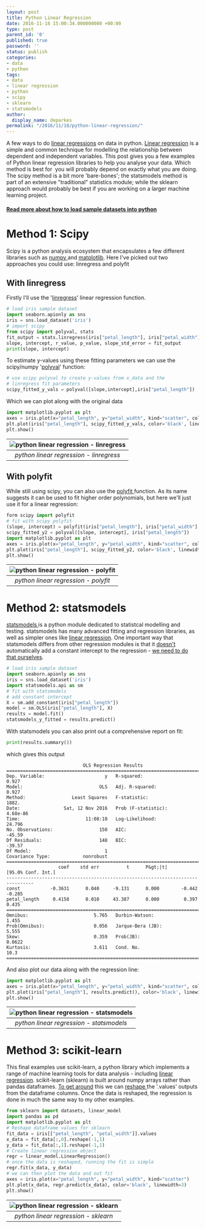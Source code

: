 ```yaml
---
layout: post
title: Python Linear Regression
date: 2016-11-18 15:00:34.000000000 +00:00
type: post
parent_id: '0'
published: true
password: ''
status: publish
categories:
- data
- python
tags:
- data
- linear regression
- python
- scipy
- sklearn
- statsmodels
author:
  display_name: deparkes
permalink: "/2016/11/18/python-linear-regression/"
---
```

A few ways to do <a href="https://en.wikipedia.org/wiki/Ordinary_least_squares">linear regressions</a> on data in python. <a href="https://en.wikipedia.org/wiki/Ordinary_least_squares">Linear regression</a> is a simple and common technique for modelling the relationship between dependent and independent variables. This post gives you a few examples of Python linear regression libraries to help you analyse your data.
Which method is best for  you will probably depend on exactly what you are doing. The scipy method is a bit more 'bare-bones'; the statsmodels method is part of an extensive "traditional" statistics module; while the sklearn approach would probably be best if you are working on a larger machine learning project.
<h4><a href="{{site.baseurl}}/2016/11/11/python-sample-datasets/">Read more about how to load sample datasets into python</a></h4>
<h1>Method 1: Scipy</h1>
Scipy is a python analysis ecosystem that encapsulates a few different libraries such as <a href="https://www.numpy.org/">numpy </a>and <a href="https://matplotlib.org/">matplotlib</a>. Here I've picked out two approaches you could use: linregress and polyfit
<h2>With linregress</h2>
Firstly I'll use the '<a href="https://scipy-cookbook.readthedocs.io/items/LinearRegression.html">linregress</a>' linear regression function.

```python
# load iris sample dataset
import seaborn.apionly as sns
iris = sns.load_dataset('iris')
# import scipy
from scipy import polyval, stats
fit_output = stats.linregress(iris["petal_length"], iris["petal_width"])
slope, intercept, r_value, p_value, slope_std_error = fit_output
print(slope, intercept)
```

To estimate y-values using these fitting parameters we can use the scipy/numpy '<a href="https://docs.scipy.org/doc/numpy/reference/generated/numpy.polyval.html">polyval</a>' function:

```python
# use scipy polyval to create y-values from x_data and the
# linregress fit parameters
scipy_fitted_y_vals = polyval([slope,intercept],iris["petal_length"])
```

Which we can plot along with the original data

```python
import matplotlib.pyplot as plt
axes = iris.plot(x="petal_length", y="petal_width", kind="scatter", color="red")
plt.plot(iris["petal_length"], scipy_fitted_y_vals, color='black', linewidth=3)
plt.show()
```

| ![python linear regression - linregress]({{site.baseurl}}/assets/2016/11/red_dots.png) |
|:--:|
| *python linear regression - linregress* |

<h2>With polyfit</h2>
While still using scipy, you can also use the <a href="https://docs.scipy.org/doc/numpy/reference/generated/numpy.polyfit.html">polyfit </a>function. As its name suggests it can be used to fit higher order polynomials, but here we'll just use it for a linear regression:

```python
form scipy import polyfit
# fit with scipy polyfit
(slope, intercept) = polyfit(iris["petal_length"], iris["petal_width"], 1)
scipy_fitted_y2 = polyval([slope, intercept], iris["petal_length"])
import matplotlib.pyplot as plt
axes = iris.plot(x="petal_length", y="petal_width", kind="scatter", color="green")
plt.plot(iris["petal_length"], scipy_fitted_y2, color='black', linewidth=3)
plt.show()
```

| ![python linear regression - polyfit]({{site.baseurl}}/assets/2016/11/green_dots.png) |
|:--:|
| *python linear regression - polyfit* |


<h1>Method 2: statsmodels</h1>
<a href="https://statsmodels.sourceforge.net/devel/index.html">statsmodels </a>is a python module dedicated to statistcal modelling and testing. statsmodels has many advanced fitting and regression libraries, as well as simpler ones like <a href="https://statsmodels.sourceforge.net/devel/examples/#regression">linear regression</a>.
One important way that statsmodels differs from other regression modules is that it <a href="https://stackoverflow.com/questions/20701484/why-do-i-get-only-one-parameter-from-a-statsmodels-ols-fit">doesn't</a> automatically add a constant intercept to the regression - <a href="https://stackoverflow.com/questions/38836465/how-to-get-the-regression-intercept-using-statsmodels-api">we need to do that ourselves</a>.

```python
# load iris sample dataset
import seaborn.apionly as sns
iris = sns.load_dataset('iris')
import statsmodels.api as sm
# fit with statsmodels
# add constant intercept
X = sm.add_constant(iris["petal_length"])
model = sm.OLS(iris["petal_length"], X)
results = model.fit()
statsmodels_y_fitted = results.predict()
```

With statsmodels you can also print out a comprehensive report on fit:

```python
print(results.summary())
```

which gives this output
```
                            OLS Regression Results
==============================================================================
Dep. Variable:                      y   R-squared:                       0.927
Model:                            OLS   Adj. R-squared:                  0.927
Method:                 Least Squares   F-statistic:                     1882.
Date:                Sat, 12 Nov 2016   Prob (F-statistic):           4.68e-86
Time:                        11:08:10   Log-Likelihood:                 24.796
No. Observations:                 150   AIC:                            -45.59
Df Residuals:                     148   BIC:                            -39.57
Df Model:                           1                                         
Covariance Type:            nonrobust                                         
================================================================================
                   coef    std err          t      P&gt;|t|      [95.0% Conf. Int.]
--------------------------------------------------------------------------------
const           -0.3631      0.040     -9.131      0.000        -0.442    -0.285
petal_length     0.4158      0.010     43.387      0.000         0.397     0.435
==============================================================================
Omnibus:                        5.765   Durbin-Watson:                   1.455
Prob(Omnibus):                  0.056   Jarque-Bera (JB):                5.555
Skew:                           0.359   Prob(JB):                       0.0622
Kurtosis:                       3.611   Cond. No.                         10.3
==============================================================================
```
And also plot our data along with the regression line:

```python
import matplotlib.pyplot as plt
axes = iris.plot(x="petal_length", y="petal_width", kind="scatter", color="yellow")
plt.plot(iris["petal_length"], results.predict(), color='black', linewidth=3)
plt.show()
```

| ![python linear regression - statsmodels]({{site.baseurl}}/assets/2016/11/yellow_dots.png) |
|:--:|
| *python linear regression - statsmodels* |

<h1>Method 3: scikit-learn</h1>
This final examples use scikit-learn, a python library which implements a range of machine learning tools for data analysis - including <a href="https://scikit-learn.org/stable/modules/generated/sklearn.linear_model.LinearRegression.html#sklearn.linear_model.LinearRegression.fit">linear regression</a>.
scikit-learn (sklearn) is built around numpy arrays rather than pandas dataframes. <a href="https://stackoverflow.com/questions/38105539/how-to-convert-a-scikit-learn-dataset-to-a-pandas-dataset">To get around</a> this we can <a href="https://stackoverflow.com/questions/35723472/how-to-use-sklearn-fit-transform-with-pandas-and-return-dataframe-instead-of-num">reshape </a>the '.values' outputs from the dataframe columns. Once the data is reshaped, the regression is done in much the same way to my other examples.

```python
from sklearn import datasets, linear_model
import pandas as pd
import matplotlib.pyplot as plt
# Reshape dataframe values for sklearn
fit_data = iris[["petal_length", "petal_width"]].values
x_data = fit_data[:,0].reshape(-1,1)
y_data = fit_data[:,1].reshape(-1,1)
# Create linear regression object
regr = linear_model.LinearRegression()
# once the data is reshaped, running the fit is simple
regr.fit(x_data, y_data)
# we can then plot the data and out fit
axes = iris.plot(x="petal_length", y="petal_width", kind="scatter")
plt.plot(x_data, regr.predict(x_data), color='black', linewidth=3)
plt.show()
```

| ![python linear regression - sklearn]({{site.baseurl}}/assets/2016/11/blue_dots.png) |
|:--:|
| *python linear regression - sklearn* |
